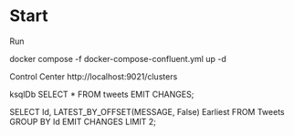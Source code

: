 # Start

Run

docker compose -f docker-compose-confluent.yml up -d


Control Center
http://localhost:9021/clusters


ksqlDb
SELECT * FROM tweets EMIT CHANGES;

SELECT Id, LATEST_BY_OFFSET(MESSAGE, False) Earliest FROM Tweets GROUP BY Id EMIT CHANGES LIMIT 2;
